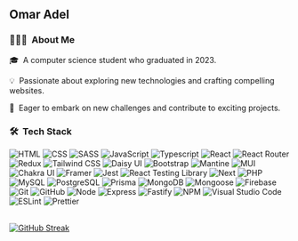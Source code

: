 <h2>Omar  Adel </h2>

### 👨🏻‍💻 &nbsp;About Me

🎓 &nbsp;A computer science student who graduated in 2023.

💡 &nbsp;Passionate about exploring new technologies and crafting compelling websites.

🚀 &nbsp;Eager to embark on new challenges and contribute to exciting projects.

### 🛠 &nbsp;Tech Stack

![HTML](https://img.shields.io/badge/HTML-05122A?style=flat&logo=HTML5)
![CSS](https://img.shields.io/badge/CSS-05122A?style=flat&logo=CSS3&logoColor=1572B6)
![SASS](https://img.shields.io/badge/SASS-05122A?style=flat&logo=SASS&logoColor=1572B6)
![JavaScript](https://img.shields.io/badge/JavaScript-05122A?style=flat&logo=javascript)
![Typescript](https://img.shields.io/badge/Typescript-05122A?style=flat&logo=Typescript)
![React](https://img.shields.io/badge/React-05122A?style=flat&logo=react)
![React Router](https://img.shields.io/badge/React_Router-05122A?style=flat&logo=reactrouter)
![Redux](https://img.shields.io/badge/Redux_Toolkit-05122A?style=flat&logo=Redux)
![Tailwind CSS](https://img.shields.io/badge/Tailwind_CSS-05122A?logo=tailwindcss)
![Daisy UI](https://img.shields.io/badge/Daisy_UI-05122A?logo=daisyui)
![Bootstrap](https://img.shields.io/badge/Bootstrap-05122A?logo=bootstrap)
![Mantine](https://img.shields.io/badge/Mantine-05122A?logo=Mantine)
![MUI](https://img.shields.io/badge/MUI-05122A?logo=MUI)
![Chakra UI](https://img.shields.io/badge/Chakra_UI-05122A?logo=chakraui)
![Framer](https://img.shields.io/badge/Framer_Motion-05122A?style=flat&logo=framer)
![Jest](https://img.shields.io/badge/Jest-05122A?style=flat&logo=Jest)
![React Testing Library](https://img.shields.io/badge/React_Testing_Library-05122A?style=flat&logo=testinglibrary)
![Next](https://img.shields.io/badge/Next-05122A?style=flat&logo=nextdotjs)
![PHP](https://img.shields.io/badge/PHP-05122A?style=flat&logo=PHP)
![MySQL](https://img.shields.io/badge/MySQL-05122A?style=flat&logo=MySQL)
![PostgreSQL](https://img.shields.io/badge/PostgreSQL-05122A?style=flat&logo=PostgreSQL)
![Prisma](https://img.shields.io/badge/Prisma-05122A?style=flat&logo=Prisma)
![MongoDB](https://img.shields.io/badge/MongoDB-05122A?style=flat&logo=MongoDB)
![Mongoose](https://img.shields.io/badge/Mongoose-05122A?style=flat&logo=Mongoose)
![Firebase](https://img.shields.io/badge/Firebase-05122A?style=flat&logo=Firebase)
![Git](https://img.shields.io/badge/Git-05122A?style=flat&logo=git)
![GitHub](https://img.shields.io/badge/GitHub-05122A?style=flat&logo=GitHub)
![Node](https://img.shields.io/badge/Node-05122A?style=flat&logo=nodedotjs)
![Express](https://img.shields.io/badge/Express-05122A?style=flat&logo=Express)
![Fastify](https://img.shields.io/badge/Fastify-05122A?style=flat&logo=Fastify)
![NPM](https://img.shields.io/badge/NPM-05122A?style=flat&logo=npm)
![Visual Studio Code](https://img.shields.io/badge/Visual%20Studio%20Code-05122A?style=flat&logo=visual-studio-code&logoColor=007ACC)
![ESLint](https://img.shields.io/badge/ESLint-05122A?style=flat&logo=ESLint)
![Prettier](https://img.shields.io/badge/Prettier-05122A?style=flat&logo=Prettier)
<br>
<br>

[![GitHub Streak](https://github-readme-streak-stats.herokuapp.com?user=0xOmarAdel&theme=tokyonight&hide_border=true&date_format=j%20M%5B%20Y%5D)](https://git.io/streak-stats)
